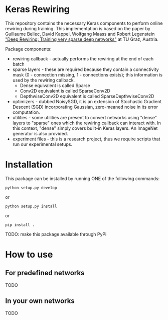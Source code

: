 # Keras Rewiring 

This repository contains the necessary Keras components to perform 
online rewiring during training. This implementation is based on the paper by 
Guillaume Bellec, 
David Kappel, 
Wolfgang Maass and
Robert Legenstein 
["Deep Rewiring: Training very sparse deep networks"](http://arxiv.org/abs/1711.05136)
at TU Graz, Austria. 

Package components:

- rewiring callback - actually performs the rewiring at the end of each batch
- sparse layers - these are required because they contain a connectivity mask 
(0 - connection missing, 1 - connections exists); this information is used by 
the rewiring callback.
  - Dense equivalent is called Sparse
  - Conv2D equivalent is called SparseConv2D
  - DepthwiseConv2D equivalent is called SparseDepthwiseConv2D
- optimizers - dubbed NoisySGD, it is an extension of Stochastic Gradient 
Descent (SGD) incorporating Gaussian, zero-meaned noise in 
its error computation.
- utilities - some utilities are present to convert networks using "dense" 
 layers to "sparse" ones which the rewiring callback can interact with. In this
 context, "dense" simply covers built-in Keras layers. An 
 ImageNet generator is also provided.
- experiment files - this is a research project, thus we require scripts that
run our experimental setups. 


# Installation

This package can be installed by running ONE of the following commands:

`python setup.py develop`

or 

`python setup.py install`

or 

`pip install .`

TODO: make this package available through PyPi

# How to use

## For predefined networks 

TODO

## In your own networks

TODO


